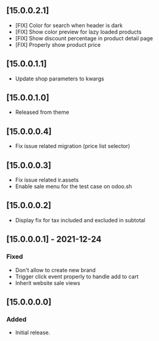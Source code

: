 ## [15.0.0.2.1]
- [FIX] Color for search when header is dark
- [FIX] Show color preview for lazy loaded products
- [FIX] Show discount percentage in product detail page
- [FIX] Properly show product price

## [15.0.0.1.1]
- Update shop parameters to kwargs

## [15.0.0.1.0]
- Released from theme

## [15.0.0.0.4]
- Fix issue related migration (price list selector)

## [15.0.0.0.3]
- Fix issue related ir.assets
- Enable sale menu for the test case on odoo.sh

## [15.0.0.0.2]
- Display fix for tax included and excluded in subtotal

## [15.0.0.0.1] - 2021-12-24

### Fixed
- Don't allow to create new brand
- Trigger click event properly to handle add to cart
- Inherit website sale views

## [15.0.0.0.0]
### Added
- Initial release.
